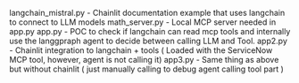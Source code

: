 langchain_mistral.py - Chainlit documentation example that uses langchain to connect to LLM models
math_server.py - Local MCP server needed in app.py
app.py - POC to check if langchain can read mcp tools and internally use the langgpraph agent to decide between calling LLM and Tool.
app2.py - Chainlit integration to langchain + tools ( Loaded with the ServiceNow MCP tool, however, agent is not calling it)
app3.py - Same thing as above but without chainlit ( just manually calling to debug agent calling tool part )
